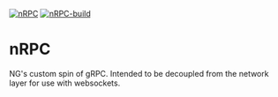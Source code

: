 [![nRPC](https://img.shields.io/crates/v/nrpc?label=nrpc&style=flat-square)](https://crates.io/crates/nrpc)
[![nRPC-build](https://img.shields.io/crates/v/nrpc-build?label=nrpc-build&style=flat-square)](https://crates.io/crates/nrpc-build)

# nRPC

NG's custom spin of gRPC. Intended to be decoupled from the network layer for use with websockets.
